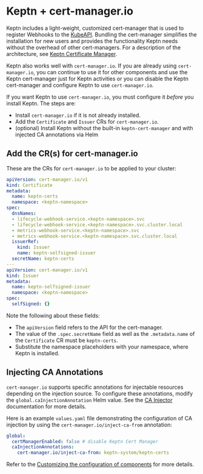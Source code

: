 # Keptn + cert-manager.io

Keptn includes
a light-weight, customized cert-manager
that is used to register Webhooks to the [KubeAPI](https://kubernetes.io/docs/reference/access-authn-authz/extensible-admission-controllers/).
Bundling the cert-manager simplifies the installation for new users
and provides the functionality Keptn needs
without the overhead of other cert-managers.
For a description of the architecture, see
[Keptn Certificate Manager](../../components/certificate-operator.md).

Keptn also works well with `cert-manager.io`.
If you are already using `cert-manager.io`,
you can continue to use it for other components
and use the Keptn cert-manager just for Keptn activities
or you can disable the Keptn cert-manager
and configure Keptn to use `cert-manager.io`.

If you want Keptn to use `cert-manager.io`,
you must configure it *before* you install Keptn.
The steps are:

* Install `cert-manager.io` if it is not already installed.
* Add the `Certificate` and `Issuer` CRs for `cert-manager.io`.
* (optional) Install Keptn without the built-in `keptn-cert-manager` 
and with injected CA annotations via Helm

## Add the CR(s) for cert-manager.io

These are the CRs for `cert-manager.io` to be applied to your cluster:

```yaml
apiVersion: cert-manager.io/v1
kind: Certificate
metadata:
  name: keptn-certs
  namespace: <keptn-namespace>
spec:
  dnsNames:
  - lifecycle-webhook-service.<keptn-namespace>.svc
  - lifecycle-webhook-service.<keptn-namespace>.svc.cluster.local
  - metrics-webhook-service.<keptn-namespace>.svc
  - metrics-webhook-service.<keptn-namespace>.svc.cluster.local
  issuerRef:
    kind: Issuer
    name: keptn-selfsigned-issuer
  secretName: keptn-certs
---
apiVersion: cert-manager.io/v1
kind: Issuer
metadata:
  name: keptn-selfsigned-issuer
  namespace: <keptn-namespace>
spec:
  selfSigned: {}
```

Note the following about these fields:

* The `apiVersion` field refers to the API for the cert-manager.
* The value of the `.spec.secretName` field as well as the `.metadata.name` of the `Certificate` CR
  must be `keptn-certs`.
* Substitute the namespace placeholders with your namespace, where Keptn is installed.

## Injecting CA Annotations

`cert-manager.io` supports specific annotations for
injectable resources depending on the injection source.
To configure these annotations, modify the `global.caInjectionAnnotation` Helm value.
See the [CA Injector](https://cert-manager.io/docs/concepts/ca-injector/) documentation for more details.

Here is an example `values.yaml` file demonstrating the configuration of CA injection
by using the `cert-manager.io/inject-ca-from` annotation:

```yaml
global:
  certManagerEnabled: false # disable Keptn Cert Manager
  caInjectionAnnotations:
    cert-manager.io/inject-ca-from: keptn-system/keptn-certs
```

Refer to the
[Customizing the configuration of components](https://keptn.sh/latest/docs/installation/#customizing-the-configuration-of-components)
for more details.
